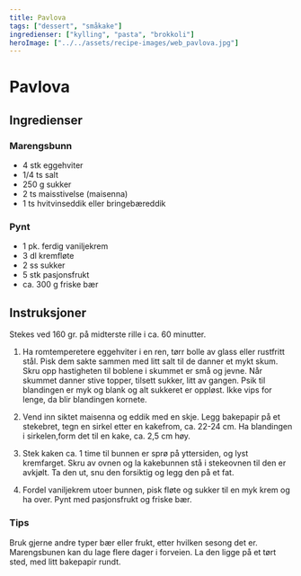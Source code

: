 ```yaml
---
title: Pavlova
tags: ["dessert", "småkake"]
ingredienser: ["kylling", "pasta", "brokkoli"]
heroImage: ["../../assets/recipe-images/web_pavlova.jpg"]
---
```


# Pavlova

## Ingredienser

### Marengsbunn

- 4 stk eggehviter
- 1/4 ts salt
- 250 g sukker
- 2 ts maisstivelse (maisenna)
- 1 ts hvitvinseddik eller bringebæreddik

### Pynt

- 1 pk. ferdig vaniljekrem
- 3 dl kremfløte
- 2 ss sukker
- 5 stk pasjonsfrukt
- ca. 300 g friske bær

## Instruksjoner

Stekes ved 160 gr. på midterste rille i ca. 60 minutter.

1. Ha romtemperetere eggehviter i en ren, tørr bolle av glass eller rustfritt stål. Pisk dem sakte sammen med litt salt til de danner et mykt skum. Skru opp hastigheten til boblene i skummet er små og jevne. Når skummet danner stive topper, tilsett sukker, litt av gangen. Psik til blandingen er myk og blank og alt sukkeret er oppløst. Ikke vips for lenge, da blir blandingen kornete.

2. Vend inn siktet maisenna og eddik med en skje. Legg bakepapir på et stekebret, tegn en sirkel etter en kakefrom, ca. 22-24 cm. Ha blandingen i sirkelen,form det til en kake, ca. 2,5 cm høy.

3. Stek kaken ca. 1 time til bunnen er sprø på yttersiden, og lyst kremfarget. Skru av ovnen og la kakebunnen stå i stekeovnen til den er avkjølt. Ta den ut, snu den forsiktig og legg den på et fat.

4. Fordel vaniljekrem utoer bunnen, pisk fløte og sukker til en myk krem og ha over. Pynt med pasjonsfrukt og friske bær.

### Tips

Bruk gjerne andre typer bær eller frukt, etter hvilken sesong det er. Marengsbunen kan du lage flere dager i forveien. La den ligge på et tørt sted, med litt bakepapir rundt.
